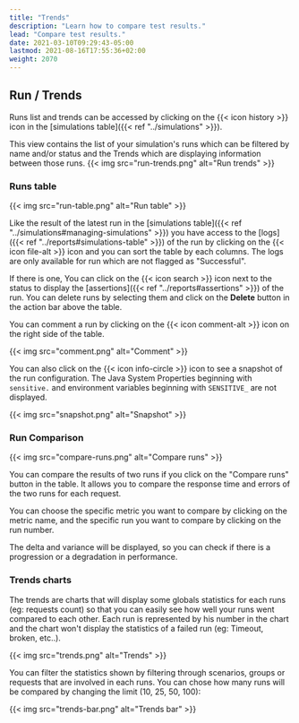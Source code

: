 ```yaml
---
title: "Trends"
description: "Learn how to compare test results."
lead: "Compare test results."
date: 2021-03-10T09:29:43-05:00
lastmod: 2021-08-16T17:55:36+02:00
weight: 2070
---
```


## Run / Trends

Runs list and trends can be accessed by clicking on the {{< icon history >}} icon in the [simulations table]({{< ref "../simulations" >}}).

This view contains the list of your simulation's runs which can be filtered by name and/or status and the Trends which are displaying information between those runs.
{{< img src="run-trends.png" alt="Run trends" >}}

### Runs table

{{< img src="run-table.png" alt="Run table" >}}

Like the result of the latest run in the [simulations table]({{< ref "../simulations#managing-simulations" >}}) you have access to the [logs]({{< ref "../reports#simulations-table" >}}) of the run by clicking on the {{< icon file-alt >}} icon and you can sort the table by each columns. The logs are only available for run which are not flagged as "Successful".

If there is one, You can click on the {{< icon search >}} icon next to the status to display the [assertions]({{< ref "../reports#assertions" >}}) of the run.
You can delete runs by selecting them and click on the **Delete** button in the action bar above the table.

You can comment a run by clicking on the {{< icon comment-alt >}} icon on the right side of the table.

{{< img src="comment.png" alt="Comment" >}}

You can also click on the {{< icon info-circle >}} icon to see a snapshot of the run configuration. The Java System Properties beginning with `sensitive.` and environment variables beginning with `SENSITIVE_` are not displayed.

{{< img src="snapshot.png" alt="Snapshot" >}}

### Run Comparison

{{< img src="compare-runs.png" alt="Compare runs" >}}

You can compare the results of two runs if you click on the "Compare runs" button in the table. It allows you to compare the response time and errors of the two runs for each request.

You can choose the specific metric you want to compare by clicking on the metric name, and the specific run you want to compare by clicking on the run number.

The delta and variance will be displayed, so you can check if there is a progression or a degradation in performance.

### Trends charts

The trends are charts that will display some globals statistics for each runs (eg: requests count) so that you can easily see how well your runs went compared to each other.
Each run is represented by his number in the chart and the chart won't display the statistics of a failed run (eg: Timeout, broken, etc..).

{{< img src="trends.png" alt="Trends" >}}

You can filter the statistics shown by filtering through scenarios, groups or requests that are involved in each runs.
You can chose how many runs will be compared by changing the limit (10, 25, 50, 100):

{{< img src="trends-bar.png" alt="Trends bar" >}}
